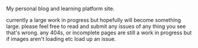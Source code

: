 My personal blog and learning platform site. 

currently a large work in progress but hopefully will become something large. please feel free to read and submit any issues of any thing you see that's wrong. any 404s, or incomplete pages are still a work in progress but if images aren't loading etc load up an issue.